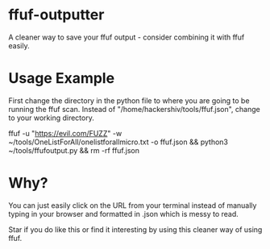 # ffuf-outputter
A cleaner way to save your ffuf output - consider combining it with ffuf easily.

# Usage Example
First change the directory in the python file to where you are going to be running the ffuf scan. Instead of "/home/hackershiv/tools/ffuf.json", change to your working directory.

ffuf -u "https://evil.com/FUZZ" -w ~/tools/OneListForAll/onelistforallmicro.txt -o ffuf.json && python3 ~/tools/ffufoutput.py && rm -rf ffuf.json

# Why?
You can just easily click on the URL from your terminal instead of manually typing in your browser and formatted in .json which is messy to read.

Star if you do like this or find it interesting by using this cleaner way of using ffuf.

